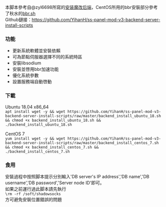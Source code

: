 本脚本參考自@zyl6698所寫的[安装魔改后端](https://github.com/zyl6698/ss-panel-v3-mod-with-f2fpay/wiki/%E5%AE%89%E8%A3%85%E9%AD%94%E6%94%B9%E5%90%8E%E7%AB%AF)，CentOS所用的bbr安裝部分參考了秋水的[bbr.sh](https://teddysun.com/489.html)  
Github鏈接：https://github.com/YihanH/ss-panel-mod-v3-backend-server-install-scripts  
### 功能  
* 更新系統軟體並安裝依賴
* 可為節點伺服器選擇不同的系統時區
* 安裝libsodium
* 安裝並啓用bbr加速功能
* 優化系統參數
* 設置服務端自動啓動
### 下載

Ubuntu 18.04 x86_64  
`apt install wget -y && wget https://github.com/YihanH/ss-panel-mod-v3-backend-server-install-scripts/raw/master/backend_install_ubuntu_18.sh && chmod +x backend_install_ubuntu_18.sh && ./backend_install_ubuntu_18.sh
`  

CentOS 7  
`yum install wget -y && wget https://github.com/YihanH/ss-panel-mod-v3-backend-server-install-scripts/raw/master/backend_install_centos_7.sh && chmod +x backend_install_centos_7.sh && ./backend_install_centos_7.sh
`

### 食用  

安裝過程中按照脚本提示分別輸入'DB server's IP address','DB name','DB username','DB password','Server node ID'即可。  
如果之前運行過此脚本請先執行  
`\rm -rf /soft/shadowsocks`  
方可避免安裝位置錯誤的問題